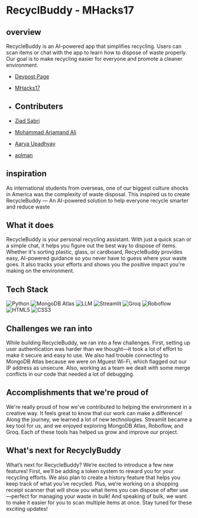 # RecyclBuddy - MHacks17

## overview
RecycleBuddy is an AI-powered app that simplifies recycling. Users can scan items or chat with the app to learn how to dispose of waste properly. Our goal is to make recycling easier for everyone and promote a cleaner environment.

-  [Devpost Page](https://devpost.com/software/720366?ref_content=user-portfolio&ref_feature=in_progress)
- [MHacks17](https://www.mhacks.org/)

- ## Contributers
- [Ziad Sabri](https://github.com/zsabri91)
- [Mohammad Arjamand Ali](https://github.com/Mohammad4844)
- [Aarya Upadhyay](https://github.com/AUMichiganFan)
- [aolman](https://github.com/aolman)


## inspiration
As international students from overseas, one of our biggest culture shocks in America was the complexity of waste disposal. This inspired us to create RecycleBuddy — An AI-powered solution to help everyone recycle smarter and reduce waste


## What it does
RecycleBuddy is your personal recycling assistant. With just a quick scan or a simple chat, it helps you figure out the best way to dispose of items. Whether it's sorting plastic, glass, or cardboard, RecycleBuddy provides easy, AI-powered guidance so you never have to guess where your waste goes. It also tracks your efforts and shows you the positive impact you're making on the environment.


## Tech Stack
![Python](https://img.shields.io/badge/Python-3776AB?style=for-the-badge&logo=python&logoColor=white)
![MongoDB Atlas](https://img.shields.io/badge/MongoDB_Atlas-47A248?style=for-the-badge&logo=mongodb&logoColor=white)
![LLM](https://img.shields.io/badge/LLM-Large_Language_Model-blueviolet?style=for-the-badge)
![Streamlit](https://img.shields.io/badge/Streamlit-FF4B4B?style=for-the-badge&logo=streamlit&logoColor=white)
![Groq](https://img.shields.io/badge/Groq-black?style=for-the-badge&logo=groq&logoColor=white)
![Roboflow](https://img.shields.io/badge/Roboflow-00C0A3?style=for-the-badge&logo=roboflow&logoColor=white)
![HTML5](https://img.shields.io/badge/HTML5-E34F26?style=for-the-badge&logo=html5&logoColor=white)
![CSS3](https://img.shields.io/badge/CSS3-1572B6?style=for-the-badge&logo=css3&logoColor=white)




## Challenges we ran into
While building RecycleBuddy, we ran into a few challenges. First, setting up user authentication was harder than we thought—it took a lot of effort to make it secure and easy to use. We also had trouble connecting to MongoDB Atlas because we were on Mguest Wi-Fi, which flagged out our IP address as unsecure. Also, working as a team we dealt with some merge conflicts in our code that needed a lot of debugging.


## Accomplishments that we're proud of
We're really proud of how we've contributed to helping the environment in a creative way. It feels great to know that our work can make a difference! Along the journey, we learned a lot of new technologies. Streamlit became a key tool for us, and we enjoyed exploring MongoDB Atlas, Roboflow, and Groq. Each of these tools has helped us grow and improve our project.


## What's next for RecyclyBuddy
What’s next for RecycleBuddy? We’re excited to introduce a few new features! First, we’ll be adding a token system to reward you for your recycling efforts. We also plan to create a history feature that helps you keep track of what you’ve recycled. Plus, we’re working on a shopping receipt scanner that will show you what items you can dispose of after use—perfect for managing your waste in bulk! And speaking of bulk, we want to make it easier for you to scan multiple items at once. Stay tuned for these exciting updates!



